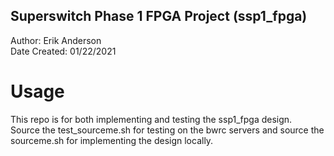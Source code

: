 Superswitch Phase 1 FPGA Project (ssp1_fpga)
-----------------
Author: Erik Anderson  
Date Created: 01/22/2021

# Usage 
This repo is for both implementing and testing the ssp1_fpga design. \
Source the test_sourceme.sh for testing on the bwrc servers and source the sourceme.sh for implementing the
design locally.
